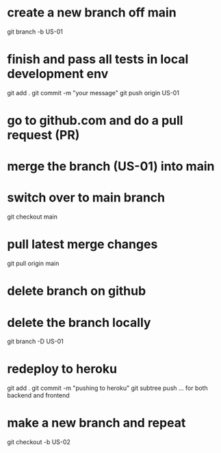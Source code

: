 # create a new branch off main
git branch -b US-01

# finish and pass all tests in local development env

git add .
git commit -m "your message"
git push origin US-01

# go to github.com and do a pull request (PR)
# merge the branch (US-01) into main

# switch over to main branch
git checkout main

# pull latest merge changes
git pull origin main

# delete branch on github

# delete the branch locally
git branch -D US-01

# redeploy to heroku
git add .
git commit -m "pushing to heroku"
git subtree push ... for both backend and frontend

# make a new branch and repeat
git checkout -b US-02
